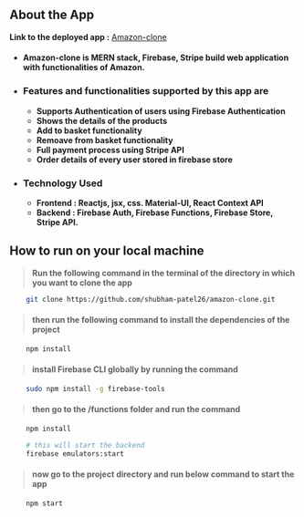 ## About the App

**Link to the deployed app :** [Amazon-clone](https://clone-5726e.firebaseapp.com/)

* #### Amazon-clone is MERN stack, Firebase, Stripe build web application with functionalities of Amazon.

* ### Features and functionalities supported by this app are
    * __Supports Authentication of users using Firebase Authentication__
    * __Shows the details of the products__
    * __Add to basket functionality__
    * __Remoave from basket functionality__
    * __Full payment process using Stripe API__
    * __Order details of every user stored in firebase store__

* ### Technology Used
    * **Frontend : Reactjs, jsx, css. Material-UI, React Context API**
    * **Backend  : Firebase Auth, Firebase Functions, Firebase Store, Stripe API.**



## How to run on your local machine

> **Run the following command in the terminal of the directory in which you want to clone the app**

```bash
    git clone https://github.com/shubham-patel26/amazon-clone.git
```
> #### then run the following command to install the dependencies of the project
```bash
    npm install
```
> #### install Firebase CLI globally by running the command
```bash
    sudo npm install -g firebase-tools
```
> #### then go to the /functions folder and run the command
```bash
    npm install

    # this will start the backend
    firebase emulators:start 
```

> #### now go to the project directory and run below command to start the app
```bash
    npm start
```
